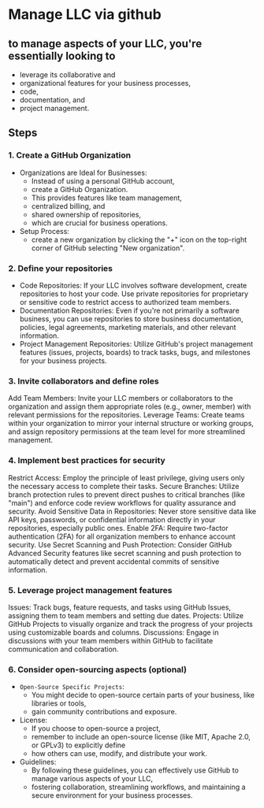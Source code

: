 # Manage LLC via github


## to manage aspects of your LLC, you're essentially looking to 
- leverage its collaborative and
- organizational features for your business processes,
- code,
- documentation, and
- project management.

## Steps
### 1. Create a GitHub Organization
- Organizations are Ideal for Businesses:
    - Instead of using a personal GitHub account,
    - create a GitHub Organization.
    - This provides features like team management,
    - centralized billing, and
    - shared ownership of repositories,
    - which are crucial for business operations.
- Setup Process:
    - create a new organization by clicking the "+" icon on the top-right corner of GitHub
       selecting "New organization". 

### 2. Define your repositories
- Code Repositories: If your LLC involves software development, create repositories to host your code. Use private repositories for proprietary or sensitive code to restrict access to authorized team members.
- Documentation Repositories: Even if you're not primarily a software business, you can use repositories to store business documentation, policies, legal agreements, marketing materials, and other relevant information.
- Project Management Repositories: Utilize GitHub's project management features (issues, projects, boards) to track tasks, bugs, and milestones for your business projects. 
### 3. Invite collaborators and define roles
Add Team Members: Invite your LLC members or collaborators to the organization and assign them appropriate roles (e.g., owner, member) with relevant permissions for the repositories.
Leverage Teams: Create teams within your organization to mirror your internal structure or working groups, and assign repository permissions at the team level for more streamlined management. 
### 4. Implement best practices for security
Restrict Access: Employ the principle of least privilege, giving users only the necessary access to complete their tasks.
Secure Branches: Utilize branch protection rules to prevent direct pushes to critical branches (like "main") and enforce code review workflows for quality assurance and security.
Avoid Sensitive Data in Repositories: Never store sensitive data like API keys, passwords, or confidential information directly in your repositories, especially public ones.
Enable 2FA: Require two-factor authentication (2FA) for all organization members to enhance account security.
Use Secret Scanning and Push Protection: Consider GitHub Advanced Security features like secret scanning and push protection to automatically detect and prevent accidental commits of sensitive information. 
### 5. Leverage project management features
Issues: Track bugs, feature requests, and tasks using GitHub Issues, assigning them to team members and setting due dates.
Projects: Utilize GitHub Projects to visually organize and track the progress of your projects using customizable boards and columns.
Discussions: Engage in discussions with your team members within GitHub to facilitate communication and collaboration. 

### 6. Consider open-sourcing aspects (optional)
- `Open-Source Specific Projects`:
    - You might decide to open-source certain parts of your business, like libraries or tools,
    - gain community contributions and exposure.
- License:
    - If you choose to open-source a project,
    - remember to include an open-source license (like MIT, Apache 2.0, or GPLv3) to explicitly define
    - how others can use, modify, and distribute your work. 
- Guidelines:
    - By following these guidelines, you can effectively use GitHub to manage various aspects of your LLC,
    - fostering collaboration, streamlining workflows, and maintaining a secure environment for your business processes. 
